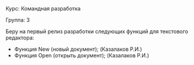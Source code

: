 Курс: Командная разработка

Группа: 3

Беру на первый релиз  разработки следующих функций для текстового редактора:
- Функция New (новый документ); (Казалаков Р.И.)
- Функция Open (открыть документ); (Казалаков Р.И.)


